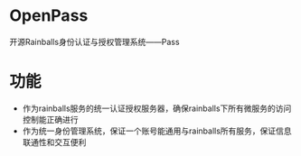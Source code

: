 # OpenPass
开源Rainballs身份认证与授权管理系统——Pass
# 功能
- 作为rainballs服务的统一认证授权服务器，确保rainballs下所有微服务的访问控制能正确进行
- 作为统一身份管理系统，保证一个账号能通用与rainballs所有服务，保证信息联通性和交互便利
